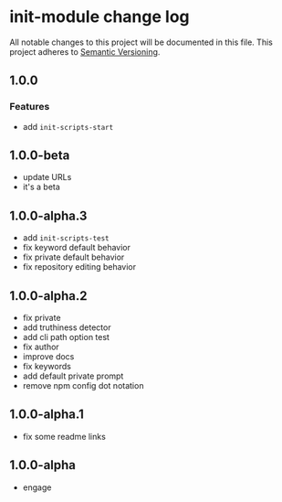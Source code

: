 # init-module change log

All notable changes to this project will be documented in this file.
This project adheres to [Semantic Versioning](http://semver.org/).

## 1.0.0

### Features

- add `init-scripts-start`

## 1.0.0-beta

- update URLs
- it's a beta

## 1.0.0-alpha.3

- add `init-scripts-test`
- fix keyword default behavior
- fix private default behavior
- fix repository editing behavior

## 1.0.0-alpha.2

- fix private
- add truthiness detector
- add cli path option test
- fix author
- improve docs
- fix keywords
- add default private prompt
- remove npm config dot notation

## 1.0.0-alpha.1

- fix some readme links

## 1.0.0-alpha

- engage
